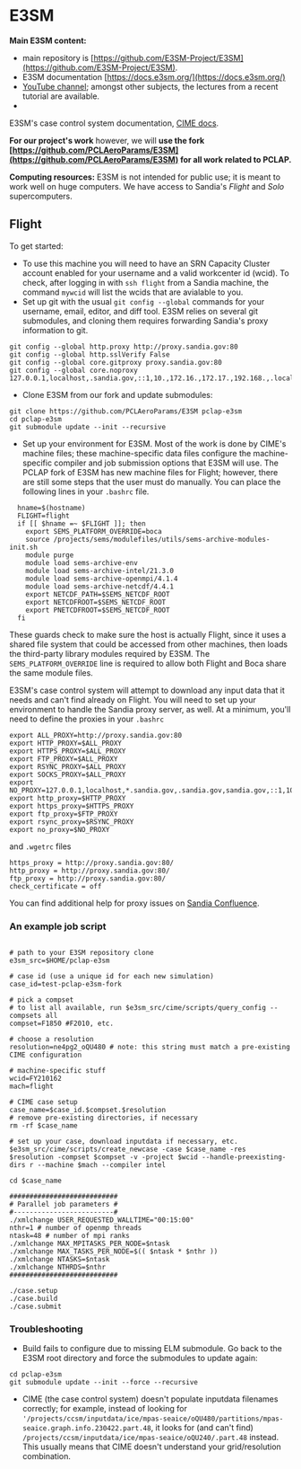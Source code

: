 # E3SM

**Main E3SM content:**

- main repository is [https://github.com/E3SM-Project/E3SM](https://github.com/E3SM-Project/E3SM).
-  E3SM documentation [https://docs.e3sm.org/](https://docs.e3sm.org/)
- [YouTube channel](https://www.youtube.com/@e3sm-project); amongst other subjects, the lectures from a recent tutorial are available.
- 
E3SM's case control system documentation, [CIME docs](https://esmci.github.io/cime/versions/master/html/what_cime/index.html).

**For our project's work** however, we will **use the fork [https://github.com/PCLAeroParams/E3SM](https://github.com/PCLAeroParams/E3SM) for all work related to PCLAP.**

**Computing resources:** E3SM is not intended for public use; it is meant to work well on huge computers.  We have access to Sandia's _Flight_ and _Solo_ supercomputers.

## Flight

To get started:

- To use this machine you will need to have an SRN Capacity Cluster account enabled for your username and a valid workcenter id (wcid).  To check, after logging in with `ssh flight` from a Sandia machine, the command `mywcid` will list the wcids that are avialable to you.
- Set up git with the usual `git config --global` commands for your username, email, editor, and diff tool.  E3SM relies on several git submodules, and cloning them requires forwarding Sandia's proxy information to git.   

```{.bash}
git config --global http.proxy http://proxy.sandia.gov:80
git config --global http.sslVerify False
git config --global core.gitproxy proxy.sandia.gov:80
git config --global core.noproxy 127.0.0.1,localhost,.sandia.gov,::1,10.,172.16.,172.17.,192.168.,.local,169.254/16
```
    
- Clone E3SM from our fork and update submodules: 

```{.bash}
git clone https://github.com/PCLAeroParams/E3SM pclap-e3sm
cd pclap-e3sm
git submodule update --init --recursive
```

- Set up your environment for E3SM.  Most of the work is done by CIME's machine files; these machine-specific data files configure the machine-specific compiler and job submission options that E3SM will use.  The PCLAP fork of E3SM has new machine files for Flight; however, there are still some steps that the user must do manually.  You can place the following lines in your `.bashrc` file.   

```{.bash}
  hname=$(hostname)
  FLIGHT=flight
  if [[ $hname =~ $FLIGHT ]]; then
    export SEMS_PLATFORM_OVERRIDE=boca
    source /projects/sems/modulefiles/utils/sems-archive-modules-init.sh
    module purge
    module load sems-archive-env
    module load sems-archive-intel/21.3.0
    module load sems-archive-openmpi/4.1.4
    module load sems-archive-netcdf/4.4.1
    export NETCDF_PATH=$SEMS_NETCDF_ROOT
    export NETCDFROOT=$SEMS_NETCDF_ROOT
    export PNETCDFROOT=$SEMS_NETCDF_ROOT
  fi
```

   These guards check to make sure the host is actually Flight, since it uses a shared file system that could be accessed from other machines, then loads the third-party library modules required by E3SM.  The `SEMS_PLATFORM_OVERRIDE` line is required to allow both Flight and Boca share the same module files.  
    
E3SM's case control system will attempt to download any input data that it needs and can't find already on Flight.  You will need to set up your environment to handle the Sandia proxy server, as well.  At a minimum, you'll need to define the proxies in your `.bashrc` 
    
```{.sh}
export ALL_PROXY=http://proxy.sandia.gov:80
export HTTP_PROXY=$ALL_PROXY
export HTTPS_PROXY=$ALL_PROXY
export FTP_PROXY=$ALL_PROXY
export RSYNC_PROXY=$ALL_PROXY
export SOCKS_PROXY=$ALL_PROXY
export NO_PROXY=127.0.0.1,localhost,*.sandia.gov,.sandia.gov,sandia.gov,::1,10.,172.16.,172.17.,192.168.,*.local,.local,169.254/16
export http_proxy=$HTTP_PROXY
export https_proxy=$HTTPS_PROXY
export ftp_proxy=$FTP_PROXY
export rsync_proxy=$RSYNC_PROXY
export no_proxy=$NO_PROXY
```
    
and `.wgetrc` files
    
```{.bash}
https_proxy = http://proxy.sandia.gov:80/
http_proxy = http://proxy.sandia.gov:80/
ftp_proxy = http://proxy.sandia.gov:80/
check_certificate = off
```

You can find additional help for proxy issues on [Sandia Confluence](https://wiki.sandia.gov/pages/viewpage.action?pageId=227381234#SandiaProxyConfiguration,Troubleshooting&HTTPS/SSLinterception-Environmentconfiguration(System-wide)).

### An example job script

```{.bash}

# path to your E3SM repository clone
e3sm_src=$HOME/pclap-e3sm

# case id (use a unique id for each new simulation)
case_id=test-pclap-e3sm-fork

# pick a compset 
# to list all available, run $e3sm_src/cime/scripts/query_config --compsets all
compset=F1850 #F2010, etc. 

# choose a resolution
resolution=ne4pg2_oQU480 # note: this string must match a pre-existing CIME configuration

# machine-specific stuff
wcid=FY210162
mach=flight

# CIME case setup
case_name=$case_id.$compset.$resolution
# remove pre-existing directories, if necessary
rm -rf $case_name

# set up your case, download inputdata if necessary, etc.
$e3sm_src/cime/scripts/create_newcase -case $case_name -res $resolution -compset $compset -v -project $wcid --handle-preexisting-dirs r --machine $mach --compiler intel

cd $case_name

###########################
# Parallel job parameters #
#-------------------------#
./xmlchange USER_REQUESTED_WALLTIME="00:15:00"
nthr=1 # number of openmp threads
ntask=48 # number of mpi ranks
./xmlchange MAX_MPITASKS_PER_NODE=$ntask
./xmlchange MAX_TASKS_PER_NODE=$(( $ntask * $nthr ))
./xmlchange NTASKS=$ntask
./xmlchange NTHRDS=$nthr
###########################

./case.setup
./case.build
./case.submit

```
    
### Troubleshooting

- Build fails to configure due to missing ELM submodule.  Go back to the E3SM root directory and force the submodules to update again:

```{.sh}
cd pclap-e3sm
git submodule update --init --force --recursive
```

- CIME (the case control system) doesn't populate inputdata filenames correctly; for example, instead of looking for `'/projects/ccsm/inputdata/ice/mpas-seaice/oQU480/partitions/mpas-seaice.graph.info.230422.part.48`, it looks for (and can't find) `/projects/ccsm/inputdata/ice/mpas-seaice/oQU240/.part.48` instead.   This usually means that CIME doesn't understand your grid/resolution combination.       